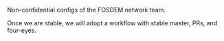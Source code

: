 Non-confidential configs of the FOSDEM network team.

Once we are stable, we will adopt a workflow with stable master, PRs, and four-eyes.
